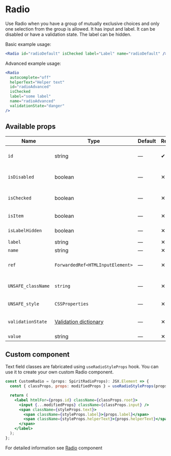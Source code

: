 # Radio

Use Radio when you have a group of mutually exclusive choices and only one selection from the group is allowed.
It has input and label.
It can be disabled or have a validation state.
The label can be hidden.

Basic example usage:

```jsx
<Radio id="radioDefault" isChecked label="Label" name="radioDefault" />
```

Advanced example usage:

```jsx
<Radio
  autocomplete="off"
  helperText="Helper text"
  id="radioAdvanced"
  isChecked
  label="some label"
  name="radioAdvanced"
  validationState="danger"
/>
```

## Available props

| Name               | Type                                           | Default | Required | Description                    |
| ------------------ | ---------------------------------------------- | ------- | -------- | ------------------------------ |
| `id`               | string                                         | —       | ✔        | Input and label identification |
| `isDisabled`       | boolean                                        | —       | ✕        | Whether is field disabled      |
| `isChecked`        | boolean                                        | —       | ✕        | Whether is field checked       |
| `isItem`           | boolean                                        | —       | ✕        | To render in [Item][item] mode |
| `isLabelHidden`    | boolean                                        | —       | ✕        | Whether is label hidden        |
| `label`            | string                                         | —       | ✕        | Label text                     |
| `name`             | string                                         | —       | ✕        | Input name                     |
| `ref`              | `ForwardedRef<HTMLInputElement>`               | —       | ✕        | Input element reference        |
| `UNSAFE_className` | `string`                                       | —       | ✕        | Wrapper custom class name      |
| `UNSAFE_style`     | `CSSProperties`                                | —       | ✕        | Wrapper custom style           |
| `validationState`  | [Validation dictionary][dictionary-validation] | —       | ✕        | Type of validation state       |
| `value`            | string                                         | —       | ✕        | Input value                    |

## Custom component

Text field classes are fabricated using `useRadioStyleProps` hook. You can use it to create your own custom Radio component.

```jsx
const CustomRadio = (props: SpiritRadioProps): JSX.Element => {
  const { classProps, props: modifiedProps } = useRadioStyleProps(props);

  return (
    <label htmlFor={props.id} className={classProps.root}>
      <input {...modifiedProps} className={classProps.input} />
      <span className={styleProps.text}>
        <span className={styleProps.label}>{props.label}</span>
        <span className={styleProps.helperText}>{props.helperText}</span>
      </span>
    </label>
  );
};
```

For detailed information see [Radio](https://github.com/lmc-eu/spirit-design-system/blob/main/packages/web/src/scss/components/Radio/README.md) component

[item]: https://github.com/lmc-eu/spirit-design-system/blob/main/packages/web-react/src/components/Item/README.md
[dictionary-validation]: https://github.com/lmc-eu/spirit-design-system/blob/main/docs/DICTIONARIES.md#validation
